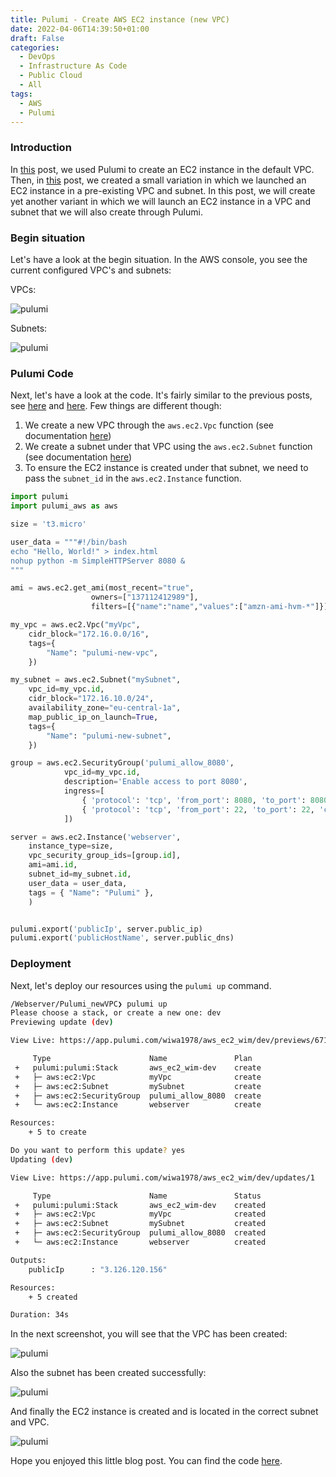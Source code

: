 ```yaml
---
title: Pulumi - Create AWS EC2 instance (new VPC)
date: 2022-04-06T14:39:50+01:00
draft: False
categories:
  - DevOps
  - Infrastructure As Code
  - Public Cloud
  - All
tags:
  - AWS
  - Pulumi
---
```


### Introduction

In [this](https://blog.wimwauters.com/devops/2021-04-28-pulumi_createec2_defaultvpc/) post, we used Pulumi to create an EC2 instance in the default VPC. Then, in [this](https://blog.wimwauters.com/devops/2021-05-03-pulumi_createec2_existingvpc/) post, we created a small variation in which we launched an EC2 instance in a pre-existing VPC and subnet. In this post, we will create yet another variant in which we will launch an EC2 instance in a VPC and subnet that we will also create through Pulumi.

### Begin situation

Let's have a look at the begin situation. In the AWS console, you see the current configured VPC's and subnets:

VPCs:

![pulumi](/images/2022-04-06-1.png)

Subnets:

![pulumi](/images/2022-04-06-2.png)

### Pulumi Code

Next, let's have a look at the code. It's fairly similar to the previous posts, see [here](https://blog.wimwauters.com/devops/2021-04-28-pulumi_createec2_defaultvpc/) and [here](https://blog.wimwauters.com/devops/2021-05-03-pulumi_createec2_existingvpc/). Few things are different though:

1. We create a new VPC through the `aws.ec2.Vpc` function (see documentation [here](https://www.pulumi.com/docs/reference/pkg/aws/ec2/vpc/))
2. We create a subnet under that VPC using the `aws.ec2.Subnet` function (see documentation [here](https://www.pulumi.com/docs/reference/pkg/aws/ec2/subnet/))
3. To ensure the EC2 instance is created under that subnet, we need to pass the `subnet_id` in the `aws.ec2.Instance` function.

```python
import pulumi
import pulumi_aws as aws

size = 't3.micro'

user_data = """#!/bin/bash
echo "Hello, World!" > index.html
nohup python -m SimpleHTTPServer 8080 &
"""

ami = aws.ec2.get_ami(most_recent="true",
                  owners=["137112412989"],
                  filters=[{"name":"name","values":["amzn-ami-hvm-*"]}])

my_vpc = aws.ec2.Vpc("myVpc",
    cidr_block="172.16.0.0/16",
    tags={
        "Name": "pulumi-new-vpc",
    })

my_subnet = aws.ec2.Subnet("mySubnet",
    vpc_id=my_vpc.id,
    cidr_block="172.16.10.0/24",
    availability_zone="eu-central-1a",
    map_public_ip_on_launch=True,
    tags={
        "Name": "pulumi-new-subnet",
    })

group = aws.ec2.SecurityGroup('pulumi_allow_8080',
            vpc_id=my_vpc.id,
            description='Enable access to port 8080',
            ingress=[
                { 'protocol': 'tcp', 'from_port': 8080, 'to_port': 8080, 'cidr_blocks': ['0.0.0.0/0'] },
                { 'protocol': 'tcp', 'from_port': 22, 'to_port': 22, 'cidr_blocks': ['0.0.0.0/0'] }
            ])

server = aws.ec2.Instance('webserver',
    instance_type=size,
    vpc_security_group_ids=[group.id],
    ami=ami.id,
    subnet_id=my_subnet.id,
    user_data = user_data,
    tags = { "Name": "Pulumi" },
    )


pulumi.export('publicIp', server.public_ip)
pulumi.export('publicHostName', server.public_dns)
```

### Deployment

Next, let's deploy our resources using the `pulumi up` command.

```bash
/Webserver/Pulumi_newVPC❯ pulumi up
Please choose a stack, or create a new one: dev
Previewing update (dev)

View Live: https://app.pulumi.com/wiwa1978/aws_ec2_wim/dev/previews/67108f93-f157-48b3-888c-d402fa23c6b3

     Type                      Name               Plan
 +   pulumi:pulumi:Stack       aws_ec2_wim-dev    create
 +   ├─ aws:ec2:Vpc            myVpc              create
 +   ├─ aws:ec2:Subnet         mySubnet           create
 +   ├─ aws:ec2:SecurityGroup  pulumi_allow_8080  create
 +   └─ aws:ec2:Instance       webserver          create

Resources:
    + 5 to create

Do you want to perform this update? yes
Updating (dev)

View Live: https://app.pulumi.com/wiwa1978/aws_ec2_wim/dev/updates/1

     Type                      Name               Status
 +   pulumi:pulumi:Stack       aws_ec2_wim-dev    created
 +   ├─ aws:ec2:Vpc            myVpc              created
 +   ├─ aws:ec2:Subnet         mySubnet           created
 +   ├─ aws:ec2:SecurityGroup  pulumi_allow_8080  created
 +   └─ aws:ec2:Instance       webserver          created

Outputs:
    publicIp      : "3.126.120.156"

Resources:
    + 5 created

Duration: 34s

```

In the next screenshot, you will see that the VPC has been created:

![pulumi](/images/2022-04-06-3.png)

Also the subnet has been created successfully:

![pulumi](/images/2022-04-06-4.png)

And finally the EC2 instance is created and is located in the correct subnet and VPC.

![pulumi](/images/2022-04-06-5.png)

Hope you enjoyed this little blog post. You can find the code [here](https://github.com/wiwa1978/blog-hugo-netlify-code/tree/main/InfraAsCode/Webserver/Pulumi_newVPC).
